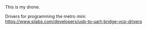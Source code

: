 This is my drone. 

Drivers for programming the metro mini: https://www.silabs.com/developers/usb-to-uart-bridge-vcp-drivers
